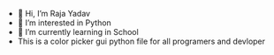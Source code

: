 - 👋 Hi, I’m Raja Yadav
- 👀 I’m interested in Python
- 🌱 I’m currently learning in School
- This is a color picker gui python file for all programers and devloper

